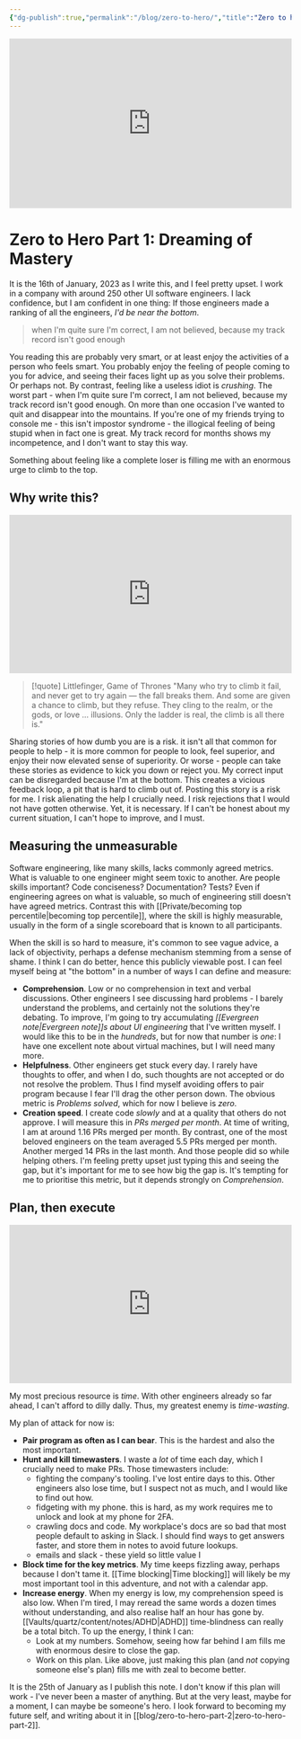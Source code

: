 ```yaml
---
{"dg-publish":true,"permalink":"/blog/zero-to-hero/","title":"Zero to hero: Part 1"}
---
```



<div style="width:100%;height:0;padding-bottom:60%;position:relative;"><iframe src="https://giphy.com/embed/smkHMM0SR2eCk" width="100%" height="100%" style="position:absolute" frameBorder="0" class="giphy-embed" allowFullScreen></iframe></div>




# Zero to Hero Part 1: Dreaming of Mastery

It is the 16th of January, 2023 as I write this, and I feel pretty upset. I work in a company with around 250 other UI software engineers. I lack confidence, but I am confident in one thing: If those engineers made a ranking of all the engineers, *I'd be near the bottom*.

> when I'm quite sure I'm correct, I am not believed, because my track record isn't good enough

You reading this are probably very smart, or at least enjoy the activities of a person who feels smart. You probably enjoy the feeling of people coming to you for advice, and seeing their faces light up as you solve their problems. Or perhaps not. By contrast, feeling like a useless idiot is *crushing*. The worst part - when I'm quite sure I'm correct, I am not believed,  because my track record isn't good enough. On more than one occasion I've wanted to quit and disappear into the mountains. If you're one of my friends trying to console me - this isn't impostor syndrome - the illogical feeling of being stupid when in fact one is great. My track record for months shows my incompetence, and I don't want to stay this way.

Something about feeling like a complete loser is filling me with an enormous urge to climb to the top.

## Why write this?

<div style="width:100%;height:0;padding-bottom:56%;position:relative;"><iframe src="https://giphy.com/embed/f6V2NuQkYPDNadshqb" width="100%" height="100%" style="position:absolute" frameBorder="0" class="giphy-embed" allowFullScreen></iframe></div>

> [!quote] Littlefinger, Game of Thrones
> "Many who try to climb it fail, and never get to try again — the fall breaks them. And some are given a chance to climb, but they refuse. They cling to the realm, or the gods, or love ... illusions. Only the ladder is real, the climb is all there is."

Sharing stories of how dumb you are is a risk. it isn't all that common for people to help - it is more common for people to look, feel superior, and enjoy their now elevated sense of superiority. Or worse - people can take these stories as evidence to kick you down or reject you. My correct input can be disregarded because I'm at the bottom. This creates a vicious feedback loop, a pit that is hard to climb out of. Posting this story is a risk for me. I risk alienating the help I crucially need. I risk rejections that I would not have gotten otherwise. Yet, it is necessary. If I can't be honest about my current situation, I can't hope to improve, and I must.

## Measuring the unmeasurable

Software engineering, like many skills, lacks commonly agreed metrics. What is valuable to one engineer might seem toxic to another. Are people skills important? Code conciseness? Documentation? Tests? Even if engineering agrees on what is valuable, so much of engineering still doesn't have agreed metrics. Contrast this with [[Private/becoming top percentile\|becoming top percentile]], where the skill is highly measurable, usually in the form of a single scoreboard that is known to all participants.

When the skill is so hard to measure, it's common to see vague advice, a lack of objectivity, perhaps a defense mechanism stemming from a sense of shame. I think I can do better, hence this publicly viewable post. I can feel myself being at "the bottom" in a number of ways I can define and measure:

- **Comprehension**. Low or no comprehension in text and verbal discussions. Other engineers I see discussing hard problems - I barely understand the problems, and certainly not the solutions they're debating. To improve, I'm going to try accumulating *[[Evergreen note\|Evergreen note]]s about UI engineering* that I've written myself. I would like this to be in the *hundreds*, but for now that number is *one*: I have one excellent note about virtual machines, but I will need many more.
- **Helpfulness**. Other engineers get stuck every day. I rarely have thoughts to offer, and when I do, such thoughts are not accepted or do not resolve the problem. Thus I find myself avoiding offers to pair program because I fear I'll drag the other person down. The obvious metric is *Problems solved*, which for now I believe is *zero*.
- **Creation speed**. I create code *slowly* and at a quality that others do not approve. I will measure this in *PRs merged per month*. At time of writing, I am at around 1.16 PRs merged per month. By contrast, one of the most beloved engineers on the team averaged 5.5 PRs merged per month. Another merged 14 PRs in the last month. And those people did so while helping others. I'm feeling pretty upset just typing this and seeing the gap, but it's important for me to see how big the gap is. It's tempting for me to prioritise this metric, but it depends strongly on *Comprehension*.

## Plan, then execute

<div style="width:100%;height:0;padding-bottom:56%;position:relative;"><iframe src="https://giphy.com/embed/ful6IbWkBsVhe" width="100%" height="100%" style="position:absolute" frameBorder="0" class="giphy-embed" allowFullScreen></iframe></div>

My most precious resource is *time*. With other engineers already so far ahead, I can't afford to dilly dally. Thus, my greatest enemy is *time-wasting*.

My plan of attack for now is:

- **Pair program as often as I can bear**. This is the hardest and also the most important.
- **Hunt and kill timewasters**. I waste a *lot* of time each day, which I crucially need to make PRs. Those timewasters include:
	- fighting the company's tooling. I've lost entire days to this. Other engineers also lose time, but I suspect not as much, and I would like to find out how.
	- fidgeting with my phone. this is hard, as my work requires me to unlock and look at my phone for 2FA.
	- crawling docs and code. My workplace's docs are so bad that most people default to asking in Slack. I should find ways to get answers faster, and store them in notes to avoid future lookups.
	- emails and slack - these yield so little value I 
- **Block time for the key metrics**. My time keeps fizzling away, perhaps because I don't tame it. [[Time blocking\|Time blocking]] will likely be my most important tool in this adventure, and not with a calendar app.
- **Increase energy**. When my energy is low, my comprehension speed is also low. When I'm tired, I may reread the same words a dozen times without understanding, and also realise half an hour has gone by. [[Vaults/quartz/content/notes/ADHD\|ADHD]] time-blindness can really be a total bitch. To up the energy, I think I can:
	- Look at my numbers. Somehow, seeing how far behind I am fills me with enormous desire to close the gap.
	- Work on this plan. Like above, just making this plan (and *not* copying someone else's plan) fills me with zeal to become better.

It is the 25th of January as I publish this note. I don't know if this plan will work - I've never been a master of anything. But at the very least, maybe for a moment, I can maybe be someone's hero. I look forward to becoming my future self, and writing about it in [[blog/zero-to-hero-part-2\|zero-to-hero-part-2]].

